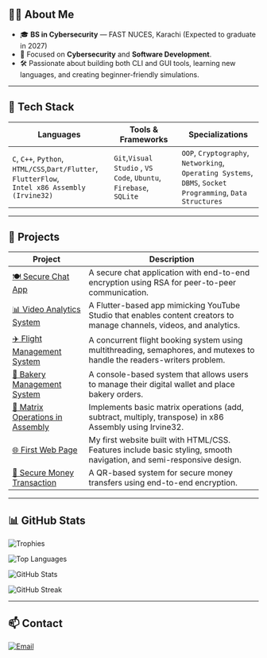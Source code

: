## 👨‍💻 About Me

- 🎓 **BS in Cybersecurity** — FAST NUCES, Karachi (Expected to graduate in 2027)
- 🔐 Focused on **Cybersecurity** and **Software Development**.
- 🛠️ Passionate about building both CLI and GUI tools, learning new languages, and creating beginner-friendly simulations.

---

## 🧰 Tech Stack

| **Languages**                                             | **Tools & Frameworks**                      | **Specializations**                                                                 |
|----------------------------------------------------------|---------------------------------------------|-------------------------------------------------------------------------------------|
| `C`, `C++`, `Python`, `HTML/CSS`,`Dart/Flutter`, `FlutterFlow`,<br>`Intel x86 Assembly (Irvine32)` | `Git`,`Visual Studio` , `VS Code`, `Ubuntu`, `Firebase`, `SQLite` | `OOP`, `Cryptography`, `Networking`,<br>`Operating Systems`, `DBMS`, `Socket Programming`, `Data Structures` |

---

## 🚀 Projects

| **Project** | **Description** |
|------------|-----------------|
| [🍽️ Secure Chat App](https://github.com/k232003-TalalAli/Secure-Chat-App) | A secure chat application with end-to-end encryption using RSA for peer-to-peer communication. |
| [📊 Video Analytics System](https://github.com/k232003-TalalAli/Video_Platform_Analytics_System) | A Flutter-based app mimicking YouTube Studio that enables content creators to manage channels, videos, and analytics. |
| [✈️ Flight Management System](https://github.com/k232003-TalalAli/Flight-Management-System) | A concurrent flight booking system using multithreading, semaphores, and mutexes to handle the readers-writers problem. |
| [🧁 Bakery Management System](https://github.com/k232003-TalalAli/Bakery-Management-System) | A console-based system that allows users to manage their digital wallet and place bakery orders. |
| [🧮 Matrix Operations in Assembly](https://github.com/k232003-TalalAli/SImple-Matrix-Operations) | Implements basic matrix operations (add, subtract, multiply, transpose) in x86 Assembly using Irvine32. |
| [🌐 First Web Page](https://github.com/k232003-TalalAli/First-Web-Page) | My first website built with HTML/CSS. Features include basic styling, smooth navigation, and semi-responsive design. |
| [💸 Secure Money Transaction](https://github.com/Umerhhjk/Cyber_Security_project) | A QR-based system for secure money transfers using end-to-end encryption. |

---

## 📊 GitHub Stats

![Trophies](https://github-profile-trophy.vercel.app/?username=k232003-TalalAli&theme=tokyonight&no-frame=true&no-bg=true&margin-w=10)

![Top Languages](https://github-readme-stats.vercel.app/api/top-langs/?username=k232003-TalalAli&layout=compact&theme=tokyonight&hide_border=true)

![GitHub Stats](https://github-readme-stats.vercel.app/api?username=k232003-TalalAli&show_icons=true&theme=tokyonight&hide_border=true)

![GitHub Streak](https://github-readme-streak-stats.herokuapp.com/?user=k232003-TalalAli&theme=tokyonight&hide_border=true)


---

## 📫 Contact

[![Email](https://img.shields.io/badge/Email-D44638?style=for-the-badge&logo=gmail&logoColor=white)](mailto:talalaliarain2@gmail.com)


